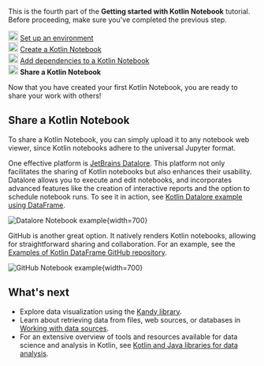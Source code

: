 [//]: # (title: Share your Kotlin Notebook)

<microformat>
   <p>This is the fourth part of the <strong>Getting started with Kotlin Notebook</strong> tutorial. Before proceeding, make sure you've completed the previous step.</p>
   <p><img src="icon-1-done.svg" width="20" alt="First step"/> <a href="kotlin-notebook-set-up-env.md">Set up an environment</a><br/>
      <img src="icon-2-done.svg" width="20" alt="Second step"/> <a href="kotlin-notebook-create.md">Create a Kotlin Notebook</a><br/>
      <img src="icon-3-done.svg" width="20" alt="Third step"/> <a href="kotlin-notebook-add-dependencies.md">Add dependencies to a Kotlin Notebook</a><br/>      
      <img src="icon-4.svg" width="20" alt="Fourth step"/> <strong>Share a Kotlin Notebook</strong><br/>
  </p>
</microformat>

Now that you have created your first Kotlin Notebook, you are ready to share your work with others! 

## Share a Kotlin Notebook

To share a Kotlin Notebook, you can simply upload it to any notebook web viewer, since Kotlin notebooks adhere to the 
universal Jupyter format.

One effective platform is [JetBrains Datalore](https://datalore.jetbrains.com). 
This platform not only facilitates the sharing of Kotlin notebooks but also enhances their usability.
Datalore allows you to execute and edit notebooks, and incorporates advanced features like the creation of interactive 
reports and the option to schedule notebook runs. To see it in action, see [Kotlin Datalore example using DataFrame](https://datalore.jetbrains.com/report/static/KQKedA4jDrKu63O53gEN0z/B5YeMMONSAR78FgKQ9yJyW).

![Datalore Notebook example](datalore-example.png){width=700}

GitHub is another great option. It natively renders Kotlin notebooks, allowing for straightforward sharing and collaboration.
For an example, see the [Examples of Kotlin DataFrame GitHub repository](https://github.com/Kotlin/dataframe/blob/master/examples/notebooks/titanic/Titanic.ipynb).

![GitHub Notebook example](github-notebook.png){width=700}

## What's next

* Explore data visualization using the [Kandy library](data-analysis-visualization.md).
* Learn about retrieving data from files, web sources, or databases in [Working with data sources](data-analysis-work-with-data-sources.md).
* For an extensive overview of tools and resources available for data science and analysis in Kotlin, see [Kotlin and Java libraries for data analysis](data-science-libraries.md).